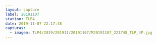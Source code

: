 ```yaml
---
layout: capture
label: 20191107
station: TLP4
date: 2019-11-07 22:17:48
capturas:
  - imagem: TLP4/2019/201911/20191107/M20191107_221748_TLP_4P.jpg
---
```


